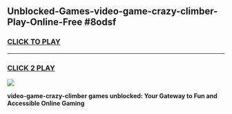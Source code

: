 
## Unblocked-Games-video-game-crazy-climber-Play-Online-Free #8odsf
<h3>
<a href="https://us.freeplayer.one?title=video-game-crazy-climber&ref=10M">CLICK TO PLAY</a></h3>
<hr>

<h3>
<a href="https://us.freeplayer.one?title=video-game-crazy-climber&ref=10M">CLICK 2 PLAY</a>
  
</h3>

<a href="https://us.freeplayer.one?title=video-game-crazy-climber&ref=10M"><img src="https://clearcache.store/games.png"></a>


**video-game-crazy-climber games unblocked: Your Gateway to Fun and Accessible Online Gaming**
